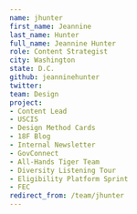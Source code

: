 ```yaml
---
name: jhunter
first_name: Jeannine
last_name: Hunter
full_name: Jeannine Hunter
role: Content Strategist
city: Washington
state: D.C.
github: jeanninehunter
twitter: 
team: Design
project:
- Content Lead
- USCIS
- Design Method Cards
- 18F Blog
- Internal Newsletter
- GovConnect
- All-Hands Tiger Team
- Diversity Listening Tour
- Eligibility Platform Sprint
- FEC
redirect_from: /team/jhunter
---
```

